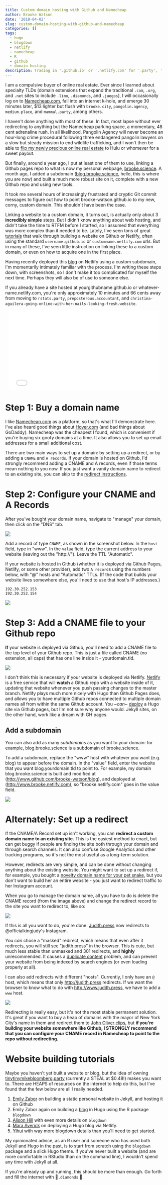 ```yaml
---
title: Custom domain hosting with Github and Namecheap
author: Brooke Watson
date: '2018-04-02'
slug: custom-domain-hosting-with-github-and-namecheap
categories: []
tags:
  - hugo
  - blogdown
  - netlify
  - namecheap
  - R
  - github
  - domain hosting
description: Trading in '.github.io' or '.netlify.com' for '.party', '.racing', or '.men'. 
---
```


I am a compulsive buyer of online real estate. Ever since I learned about specialty TLDs (domain extensions that expand the traditional `.com`, `.org`, and `.net` sites to include `.limo`, `.diamonds`, and `.juegos`), I will occasionally log on to [Namecheap.com](https://www.namecheap.com), fall into an internet k-hole, and emerge 30 minutes later, $13 lighter but flush with `brooke.city`, `pangolin.agency`, `medium.place`, and `mammal.party`, among others. 

I haven't done anything with most of these. In fact, most lapse without ever redirecting to anything but the Namecheap parking space, a momentary, 48 cent adrenaline rush. In all likelihood, Pangolin Agency will never become an hour-long crime procedural following three endangered pangolin lawyers on a slow but steady mission to end wildlife trafficking, and I won't then be able to [flip my newly precious online real estate](http://www.abc.net.au/triplej/programs/hack/kanyeforpresident-domain-flipping/7442084) to Hulu or whomever for a sweet payout. 

But finally, around a year ago, I put at least one of them to use, linking a Github pages repo to what is now my personal webpage, [brooke.science](http://www.brooke.science). A month ago, I added a subdomain ([blog.brooke.science](http://blog.brooke.science), hello, this is where you are now) and built a much more robust site on it, complete with a new Github repo and using new tools. 

It took me several hours of increasingly frustrated and cryptic Git commit messages to figure out how to point brooke-watson.github.io to my new, corny, custom domain. This shouldn't have been the case. 

Linking a website to a custom domain, it turns out, is actually only about 3 **incredibly simple** steps. But I didn't know anything about web hosting, and didn't take the time to RTFM before I started, so I assumed that everything was more complex than it needed to be. Lately, I've seen tons of great [tutorials](/posts/custom-domain-hosting-with-github-and-namecheap/#website-building-tutorials) that walk through building a website on Github or Netlify, often using the standard `username.github.io` or `customname.netlify.com` urls. But in many of these, I've seen little instruction on linking these to a custom domain, or even on how to acquire one in the first place. 

Having recently deployed this [blog](http://blog.brooke.science) on Netlify using a custom subdomain, I'm momentarily intimately familiar with the process. I'm writing these steps down, with screenshots, so I don't make it too complicated for myself the next time. Perhaps they will also be of use to someone else.

If you already have a site hosted at yourgithubname.github.io or whatever-name.netlify.com, you're only approximately 10 minutes and 66 cents away from moving to `rstats.party`, `preposterous.accountant`, and `christina-aguilera-going-online-with-her-nails-looking-fresh.website`.

<center>
<iframe src="//popkey.co/m/zdjAp-thats+right-clicking-blocking/embed" width="480" height="253" frameBorder="0" scrolling="no" allowFullScreen></iframe>
</center>


# Step 1: Buy a domain name

I like [Namecheap.com](https://www.namecheap.com/) as a platform, so that's what I'll demonstrate here. I've also heard good things about [Hover.com](https://www.hover.com/) (and bad things about GoDaddy).  Namecheap was the cheapest I found, which is convenient if you're buying six goofy domains at a time. It also allows you to set up email addresses for a small additional cost.  

There are two main ways to set up a domain: by setting up a redirect, or by adding a `CNAME` and `A records`. If your domain is hosted on Github, I'd strongly recommend adding a CNAME and A records, even if those terms mean nothing to you now. If you just want a vanity domain name to redirect to an existing site, you can skip to the [redirect instructions](/posts/custom-domain-hosting-with-github-and-namecheap/#alternately-set-up-a-redirect). 
# Step 2: Configure your CNAME and A Records

After you've bought your domain name, navigate to "manage" your domain, then click on the "DNS" tab. 

![](/figs/2018-04-02-domain-hosting/namecheap.gif)

Add a record of type `CNAME`, as shown in the screenshot below. In the `host` field, type in "www". In the `value` field, type the current address to your website (leaving out the "http://"). Leave the TTL "Automatic". 

If your website is hosted in Github (whether it is deployed via Github Pages, Netlify, or some other provider), add two `A record`s using the numbers below, with "@" hosts and "Automatic" TTLs. (If the code that builds your website lives somewhere else, you'll need to use that host's IP addresses.) 

```
192.30.252.153 
192.30.252.154
```

![](/figs/2018-04-02-domain-hosting/cname.png)

# Step 3: Add a CNAME file to your Github repo

**If** your website is deployed via Github, you'll need to add a CNAME file to the top level of your Github repo. This is just a file called CNAME (no extension, all caps) that has one line inside it - yourdomain.tld. 

![](/figs/2018-04-02-domain-hosting/gh-cname.png)

I don't think this is necessary if your website is deployed via Netlify. [Netlify](http://netlify.com) is a free service that will **watch** a Github repo with a website inside of it, updating that website whenever you push passing changes to the master branch. Netlify  plays much more nicely with Hugo than Github Pages does, and allows you to have multiple Github repos connected to multiple domain names all from within the same Github account.  You ~*can*~ [deploy](https://gohugo.io/hosting-and-deployment/hosting-on-github/) a Hugo site via Github pages, but I'm not sure why anyone would. Jekyll sites, on the other hand, work like a dream with GH pages. 

## Add a subdomain

You can also add as many *subdomains* as you want to your domain: for example, blog.brooke.science is a subdomain of brooke.science. 

To add a subdomain, replace the "www" host with whatever you want (e.g. blog) to appear before the domain. In the "value" field, enter the website that you want blog.yourdomain.tld to point to. For example, my domain blog.brooke.science is built and modified at (http://www.github.com/brooke-watson/blog), and deployed at (http://www.brooke.netlify.com), so "brooke.netlify.com" goes in the value field. 

![](/figs/2018-04-02-domain-hosting/subdomain.png)

# Alternately: Set up a redirect

If the CNAME/A Record set up isn't working, you can **redirect a custom domain name to an existing site.** This is the easiest method to enact, but can get buggy if people are finding the site both through your domain and through search channels. It can also confuse Google Analytics and other tracking programs, so it's not the most useful as a long-term solution. 

However, redirects are very simple, and can be done without changing anything about the existing website. You might want to set up a redirect if, for example, you bought a [novelty domain name for your pet snake](http://www.judith.press), but you don't want to build her an entire website - you just want to redirect traffic to her Instagram account.

When you go to manage the domain name, all you have to do is delete the CNAME record (from the image above) and change the redirect record to the site you want to redirect to, like so:  

![](/figs/2018-04-02-domain-hosting/one-redirect.png)

If this is all you want to do, you're done. [Judith.press](http://judith.press) now redirects to @officialkingjudy's Instagram. 

You *can* chose a "masked" redirect, which means that even after it redirects, you will still see "judith.press" in the browser. This is cute, but much less stable than unmasked and 301 redirects, and **highly** unrecommended. It causes a [duplicate content](https://support.google.com/webmasters/answer/66359?hl=en) problem, and can prevent your website from being indexed by search engines (or even loading properly at all).

I can also add redirects with different "hosts". Currently, I only have an `@` host, which means that only http://judith.press redirects. If we want the browser to know what to do with http://www.judith.press, we have to add a `www` host.

![](/figs/2018-04-02-domain-hosting/many-redirects.png)

Redirecting is really easy, but it's not the most stable permanent solution. It's great if you want to buy a heap of domains with the mayor of New York City's name in them and redirect them to [John Oliver clips](https://www.youtube.com/watch?v=1pqe_oqDJp0), but **if you're building your website somewhere like Github, I STRONGLY recommend that you can configure your CNAME record in Namecheap to point to the repo without redirecting.**

# Website building tutorials

Maybe you haven't yet built a website or blog, but the idea of owning [tinytinymikebloomberg.party](https://www.youtube.com/watch?v=1pqe_oqDJp0) (currently a STEAL at $0.48!) makes you want to. There are HEAPS of resources on the internet to help do this, but I've found that the few below are all I really needed. 

1. [Emily Zabor](http://www.emilyzabor.com/tutorials/rmarkdown_websites_tutorial.html) on building a static personal website in Jekyll, and hosting it on Github
2. Emily Zabor again on building a [blog](http://www.emilyzabor.com/tutorials/rmarkdown_websites_tutorial.html#blogs) in Hugo using the R package `blogdown`
3. [Alison Hill](https://alison.rbind.io/post/up-and-running-with-blogdown/) with even more details on `blogdown`
4. [Mara Averick](https://maraaverick.rbind.io/2017/10/updating-blogdown-hugo-version-netlify/) on deploying a Hugo blog via Netlify.
5. [Yihui](https://bookdown.org/yihui/blogdown/output-format.html) with way more blogdown details than you'll need to get started. 
  
My opinionated advice, as an R user and someone who has used both Jekyll and Hugo in the past, is to start from scratch using the `blogdown` package and a slick Hugo theme. If you've never built a website (and are more comfortable in RStudio than on the command line), I wouldn't spend any time with Jekyll at all. 

If you're already up and running, this should be more than enough. Go forth and fill the internet with 💎`.diamonds` 💎. 

